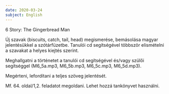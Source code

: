 ```yaml
---
date: 2020-03-24
subject: English
---
```


6 Story: The Gingerbread Man

Új szavak (biscuits, catch, tail, head) megismerése,
bemásolása magyar jelentésükkel a szótárfüzetbe.
Tanulói cd segítségével többször elismételni a szavakat
a helyes kiejtés szerint.

Meghallgatni a történetet a tanulói cd segítségével
és/vagy szülői segítséggel (M6_5a.mp3, M6_5b.mp3, M6_5c.mp3, M6_5d.mp3).

Megérteni, lefordítani a teljes szöveg jelentését.

Mf. 64. oldal/1,2. feladatot megoldani. Lehet hozzá
tankönyvet használni.
